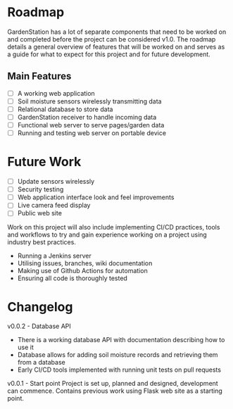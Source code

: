 # Roadmap 
GardenStation has a lot of separate components that need to be worked on and completed before the project can be considered v1.0. The roadmap details a general overview of features that will be worked on and serves as a guide for what to expect for this project and for future development. 

## Main Features
- [ ] A working web application
- [ ] Soil moisture sensors wirelessly transmitting data
- [ ] Relational database to store data
- [ ] GardenStation receiver to handle incoming data
- [ ] Functional web server to serve pages/garden data
- [ ] Running and testing web server on portable device
# Future Work
- [ ] Update sensors wirelessly
- [ ] Security testing
- [ ] Web application interface look and feel improvements
- [ ] Live camera feed display
- [ ] Public web site

Work on this project will also include implementing CI/CD practices, tools and workflows to try and gain experience working on a project using industry best practices. 
- Running a Jenkins server
- Utilising issues, branches, wiki documentation
- Making use of Github Actions for automation
- Ensuring all code is thoroughly tested


# Changelog

v0.0.2 - Database API
- There is a working database API with documentation describing how to use it
- Database allows for adding soil moisture records and retrieving them from a database
- Early CI/CD tools implemented with running unit tests on pull requests

v0.0.1 - Start point
Project is set up, planned and designed, development can commence. Contains previous work using Flask web site as a starting point.
